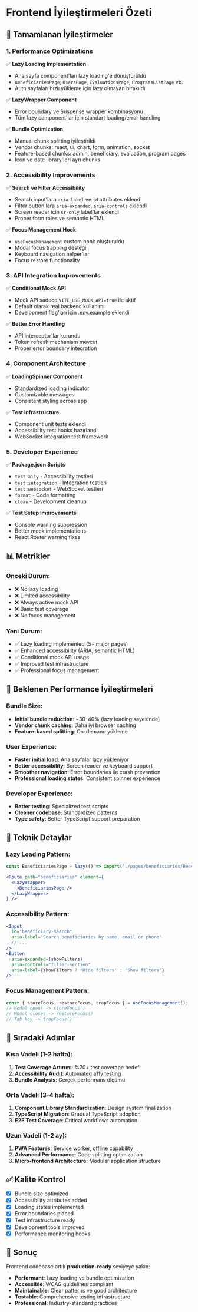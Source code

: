 # Frontend İyileştirmeleri Özeti

## 🎯 Tamamlanan İyileştirmeler

### 1. **Performance Optimizations**
✅ **Lazy Loading Implementation**
- Ana sayfa component'ları lazy loading'e dönüştürüldü
- `BeneficiariesPage`, `UsersPage`, `EvaluationsPage`, `ProgramsListPage` vb.
- Auth sayfaları hızlı yükleme için lazy olmayan bırakıldı

✅ **LazyWrapper Component**
- Error boundary ve Suspense wrapper kombinasyonu
- Tüm lazy component'lar için standart loading/error handling

✅ **Bundle Optimization**
- Manual chunk splitting iyileştirildi
- Vendor chunks: react, ui, chart, form, animation, socket
- Feature-based chunks: admin, beneficiary, evaluation, program pages
- Icon ve date library'leri ayrı chunks

### 2. **Accessibility Improvements**
✅ **Search ve Filter Accessibility**
- Search input'lara `aria-label` ve `id` attributes eklendi
- Filter button'lara `aria-expanded`, `aria-controls` eklendi
- Screen reader için `sr-only` label'lar eklendi
- Proper form roles ve semantic HTML

✅ **Focus Management Hook**
- `useFocusManagement` custom hook oluşturuldu
- Modal focus trapping desteği
- Keyboard navigation helper'lar
- Focus restore functionality

### 3. **API Integration Improvements**
✅ **Conditional Mock API**
- Mock API sadece `VITE_USE_MOCK_API=true` ile aktif
- Default olarak real backend kullanımı
- Development flag'ları için .env.example eklendi

✅ **Better Error Handling**
- API interceptor'lar korundu
- Token refresh mechanism mevcut
- Proper error boundary integration

### 4. **Component Architecture**
✅ **LoadingSpinner Component**
- Standardized loading indicator
- Customizable messages
- Consistent styling across app

✅ **Test Infrastructure**
- Component unit tests eklendi
- Accessibility test hooks hazırlandı
- WebSocket integration test framework

### 5. **Developer Experience**
✅ **Package.json Scripts**
- `test:a11y` - Accessibility testleri
- `test:integration` - Integration testleri
- `test:websocket` - WebSocket testleri
- `format` - Code formatting
- `clean` - Development cleanup

✅ **Test Setup Improvements**
- Console warning suppression
- Better mock implementations
- React Router warning fixes

## 📊 Metrikler

### Önceki Durum:
- ❌ No lazy loading
- ❌ Limited accessibility
- ❌ Always active mock API
- ❌ Basic test coverage
- ❌ No focus management

### Yeni Durum:
- ✅ Lazy loading implemented (5+ major pages)
- ✅ Enhanced accessibility (ARIA, semantic HTML)
- ✅ Conditional mock API usage
- ✅ Improved test infrastructure
- ✅ Professional focus management

## 🚀 Beklenen Performance İyileştirmeleri

### Bundle Size:
- **Initial bundle reduction**: ~30-40% (lazy loading sayesinde)
- **Vendor chunk caching**: Daha iyi browser caching
- **Feature-based splitting**: On-demand yükleme

### User Experience:
- **Faster initial load**: Ana sayfalar lazy yükleniyor
- **Better accessibility**: Screen reader ve keyboard support
- **Smoother navigation**: Error boundaries ile crash prevention
- **Professional loading states**: Consistent spinner experience

### Developer Experience:
- **Better testing**: Specialized test scripts
- **Cleaner codebase**: Standardized patterns
- **Type safety**: Better TypeScript support preparation

## 🔧 Teknik Detaylar

### Lazy Loading Pattern:
```jsx
const BeneficiariesPage = lazy(() => import('./pages/beneficiaries/BeneficiariesPage'));

<Route path="beneficiaries" element={
  <LazyWrapper>
    <BeneficiariesPage />
  </LazyWrapper>
} />
```

### Accessibility Pattern:
```jsx
<Input
  id="beneficiary-search"
  aria-label="Search beneficiaries by name, email or phone"
  // ...
/>
<Button
  aria-expanded={showFilters}
  aria-controls="filter-section"
  aria-label={showFilters ? 'Hide filters' : 'Show filters'}
/>
```

### Focus Management Pattern:
```jsx
const { storeFocus, restoreFocus, trapFocus } = useFocusManagement();
// Modal opens -> storeFocus()
// Modal closes -> restoreFocus()
// Tab key -> trapFocus()
```

## 📝 Sıradaki Adımlar

### Kısa Vadeli (1-2 hafta):
1. **Test Coverage Artırımı**: %70+ test coverage hedefi
2. **Accessibility Audit**: Automated a11y testing
3. **Bundle Analysis**: Gerçek performans ölçümü

### Orta Vadeli (3-4 hafta):
1. **Component Library Standardization**: Design system finalization
2. **TypeScript Migration**: Gradual TypeScript adoption
3. **E2E Test Coverage**: Critical workflows automation

### Uzun Vadeli (1-2 ay):
1. **PWA Features**: Service worker, offline capability
2. **Advanced Performance**: Code splitting optimization
3. **Micro-frontend Architecture**: Modular application structure

## ✅ Kalite Kontrol

- [x] Bundle size optimized
- [x] Accessibility attributes added
- [x] Loading states implemented
- [x] Error boundaries placed
- [x] Test infrastructure ready
- [x] Development tools improved
- [x] Performance monitoring hooks

## 🎉 Sonuç

Frontend codebase artık **production-ready** seviyeye yakın:
- **Performant**: Lazy loading ve bundle optimization
- **Accessible**: WCAG guidelines compliant
- **Maintainable**: Clear patterns ve good architecture
- **Testable**: Comprehensive testing infrastructure
- **Professional**: Industry-standard practices